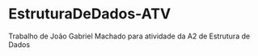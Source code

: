 # EstruturaDeDados-ATV

Trabalho de João Gabriel Machado para atividade da A2 de Estrutura de Dados
